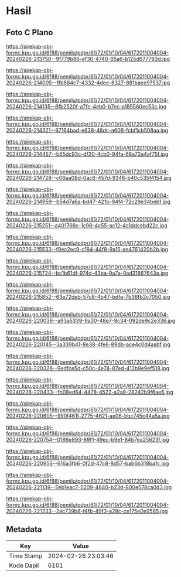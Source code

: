 # Hasil

## Foto C Plano

https://sirekap-obj-formc.kpu.go.id/6f88/pemilu/pdpr/61/72/01/10/04/6172011004004-20240226-213750--9f779b86-ef30-4740-85a6-b125d677793d.jpg

https://sirekap-obj-formc.kpu.go.id/6f88/pemilu/pdpr/61/72/01/10/04/6172011004004-20240226-214005--1fb884c7-4332-4dee-8327-881baee97537.jpg

https://sirekap-obj-formc.kpu.go.id/6f88/pemilu/pdpr/61/72/01/10/04/6172011004004-20240226-214135--8fb2520f-a7fc-4eb0-b7ec-a185560ec53c.jpg

https://sirekap-obj-formc.kpu.go.id/6f88/pemilu/pdpr/61/72/01/10/04/6172011004004-20240226-214321--97164bad-e638-46dc-a608-fcbf1cb508aa.jpg

https://sirekap-obj-formc.kpu.go.id/6f88/pemilu/pdpr/61/72/01/10/04/6172011004004-20240226-214457--b65dc93c-df20-4cb0-94fa-68a72a4af75f.jpg

https://sirekap-obj-formc.kpu.go.id/6f88/pemilu/pdpr/61/72/01/10/04/6172011004004-20240226-214729--c06aa08d-0ac6-457d-9346-b40c535f4154.jpg

https://sirekap-obj-formc.kpu.go.id/6f88/pemilu/pdpr/61/72/01/10/04/6172011004004-20240226-214959--b54d7a6a-bd47-421b-94f4-72c29e34beb1.jpg

https://sirekap-obj-formc.kpu.go.id/6f88/pemilu/pdpr/61/72/01/10/04/6172011004004-20240226-215251--a401768c-1c98-4c55-ac12-4c1ddcebd22c.jpg

https://sirekap-obj-formc.kpu.go.id/6f88/pemilu/pdpr/61/72/01/10/04/6172011004004-20240226-215533--f9ec2ec9-c184-44f8-9a15-ae4761420b2b.jpg

https://sirekap-obj-formc.kpu.go.id/6f88/pemilu/pdpr/61/72/01/10/04/6172011004004-20240226-215724--bc1b61df-974d-43ba-9a7a-0ad31867643e.jpg

https://sirekap-obj-formc.kpu.go.id/6f88/pemilu/pdpr/61/72/01/10/04/6172011004004-20240226-215852--63e72deb-57c8-4b47-bdfe-7b36fb2c7050.jpg

https://sirekap-obj-formc.kpu.go.id/6f88/pemilu/pdpr/61/72/01/10/04/6172011004004-20240226-220036--a93a5339-9a30-48e7-8c34-092de9c2e336.jpg

https://sirekap-obj-formc.kpu.go.id/6f88/pemilu/pdpr/61/72/01/10/04/6172011004004-20240226-220145--3a339b41-8e38-4fe6-89db-ace4c0d4aabf.jpg

https://sirekap-obj-formc.kpu.go.id/6f88/pemilu/pdpr/61/72/01/10/04/6172011004004-20240226-220326--9edfce5d-c50c-4e74-87ed-412b9e9ef518.jpg

https://sirekap-obj-formc.kpu.go.id/6f88/pemilu/pdpr/61/72/01/10/04/6172011004004-20240226-220433--fb08ed64-4478-4522-a2a8-28242b9f6ae6.jpg

https://sirekap-obj-formc.kpu.go.id/6f88/pemilu/pdpr/61/72/01/10/04/6172011004004-20240226-220605--990f461f-2775-4621-ae06-bbc745c44a5a.jpg

https://sirekap-obj-formc.kpu.go.id/6f88/pemilu/pdpr/61/72/01/10/04/6172011004004-20240226-220754--0186e893-89f1-49ec-b9e1-84b7ea25623f.jpg

https://sirekap-obj-formc.kpu.go.id/6f88/pemilu/pdpr/61/72/01/10/04/6172011004004-20240226-220956--616a3fb6-0f2d-47c8-8d57-bab6b318ba1c.jpg

https://sirekap-obj-formc.kpu.go.id/6f88/pemilu/pdpr/61/72/01/10/04/6172011004004-20240226-221139--5eb1eac7-5209-4640-b23d-800e578ca0d3.jpg

https://sirekap-obj-formc.kpu.go.id/6f88/pemilu/pdpr/61/72/01/10/04/6172011004004-20240226-221333--2ac739b8-f4fb-49f3-a28c-ce175e0e9585.jpg


## Metadata

| Key        | Value               |
| ---------- | ------------------- |
| Time Stamp | 2024-02-26 23:03:46 |
| Kode Dapil | 6101                |



